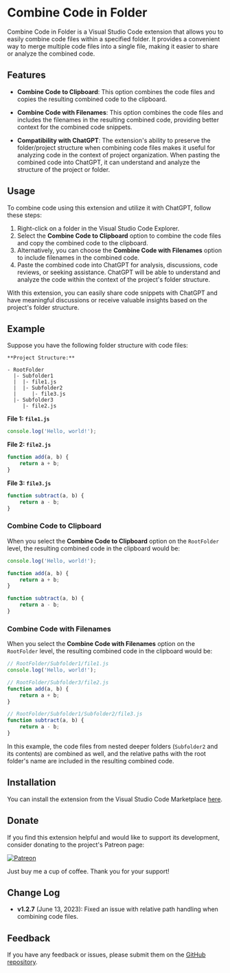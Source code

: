 # Combine Code in Folder

Combine Code in Folder is a Visual Studio Code extension that allows you to easily combine code files within a specified folder. It provides a convenient way to merge multiple code files into a single file, making it easier to share or analyze the combined code.

## Features

- **Combine Code to Clipboard**: This option combines the code files and copies the resulting combined code to the clipboard.

- **Combine Code with Filenames**: This option combines the code files and includes the filenames in the resulting combined code, providing better context for the combined code snippets.

- **Compatibility with ChatGPT**: The extension's ability to preserve the folder/project structure when combining code files makes it useful for analyzing code in the context of project organization. When pasting the combined code into ChatGPT, it can understand and analyze the structure of the project or folder.

## Usage

To combine code using this extension and utilize it with ChatGPT, follow these steps:

1. Right-click on a folder in the Visual Studio Code Explorer.
2. Select the **Combine Code to Clipboard** option to combine the code files and copy the combined code to the clipboard.
3. Alternatively, you can choose the **Combine Code with Filenames** option to include filenames in the combined code.
4. Paste the combined code into ChatGPT for analysis, discussions, code reviews, or seeking assistance. ChatGPT will be able to understand and analyze the code within the context of the project's folder structure.

With this extension, you can easily share code snippets with ChatGPT and have meaningful discussions or receive valuable insights based on the project's folder structure.

## Example

Suppose you have the following folder structure with code files:

```
**Project Structure:**

- RootFolder
  |- Subfolder1
  |  |- file1.js
  |  |- Subfolder2
  |     |- file3.js
  |- Subfolder3
     |- file2.js

```

**File 1: `file1.js`**
```javascript
console.log('Hello, world!');
```

**File 2: `file2.js`**
```javascript
function add(a, b) {
    return a + b;
}
```

**File 3: `file3.js`**
```javascript
function subtract(a, b) {
    return a - b;
}
```

### Combine Code to Clipboard

When you select the **Combine Code to Clipboard** option on the `RootFolder` level, the resulting combined code in the clipboard would be:

```javascript
console.log('Hello, world!');

function add(a, b) {
    return a + b;
}

function subtract(a, b) {
    return a - b;
}
```

### Combine Code with Filenames

When you select the **Combine Code with Filenames** option on the `RootFolder` level, the resulting combined code in the clipboard would be:

```javascript
// RootFolder/Subfolder1/file1.js
console.log('Hello, world!');

// RootFolder/Subfolder3/file2.js
function add(a, b) {
    return a + b;
}

// RootFolder/Subfolder1/Subfolder2/file3.js
function subtract(a, b) {
    return a - b;
}
```

In this example, the code files from nested deeper folders (`Subfolder2` and its contents) are combined as well, and the relative paths with the root folder's name are included in the resulting combined code.

## Installation

You can install the extension from the Visual Studio Code Marketplace [here](https://marketplace.visualstudio.com/items?itemName=ToanBui.combine-code-in-folder).

## Donate

If you find this extension helpful and would like to support its development, consider donating to the project's Patreon page:

[![Patreon](https://img.shields.io/badge/support-patreon-F96854.svg)](https://patreon.com/ToanBui) 

Just buy me a cup of coffee. Thank you for your support!

## Change Log

- **v1.2.7** (June 13, 2023): Fixed an issue with relative path handling when combining code files.

## Feedback

If you have any feedback or issues, please submit them on the [GitHub repository](https://github.com/buimanhtoan-it/combine-code-in-folder/issues).